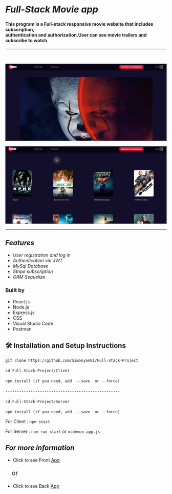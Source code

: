 # _Full-Stack Movie app_

#### This program is a Full-stack responsive movie website that includes subscription, <br/>authentication and authorization.User can see movie trailers and subscribe to watch

---

<br/>

![IMG](/Client/public/Assets/project.png)

![IMG](/Client/public/Assets/Screenshot_3.png)

---

## _Features_

- _User registration and log in_
- _Authentication via JWT_
- _MySql Database_
- _Stripe subscription_
- _ORM Sequelize_

### Built by

- React.js
- Node.js
- Express.js
- CSS
- Visual Studio Code
- Postman

## 🛠 Installation and Setup Instructions

```
git clone https://github.com/Simonyan01/Full-Stack-Project

cd Full-Stack-Project/Client

npm install (if you need, add  --save  or --force)

--------------------------------------------------

cd Full-Stack-Project/Server

npm install (if you need, add  --save  or --force)
```

For Client : `npm start`

For Server : `npm run start` or `nodemon app.js`

## _For more information_

- Click to see Front [App](https://github.com/Simonyan01/Full-Stack-Project/tree/main/Client)

<p style="margin-left:20px;font-size:20px">or</p>

- Click to see Back [App](https://github.com/Simonyan01/Full-Stack-Project/tree/main/Server)
